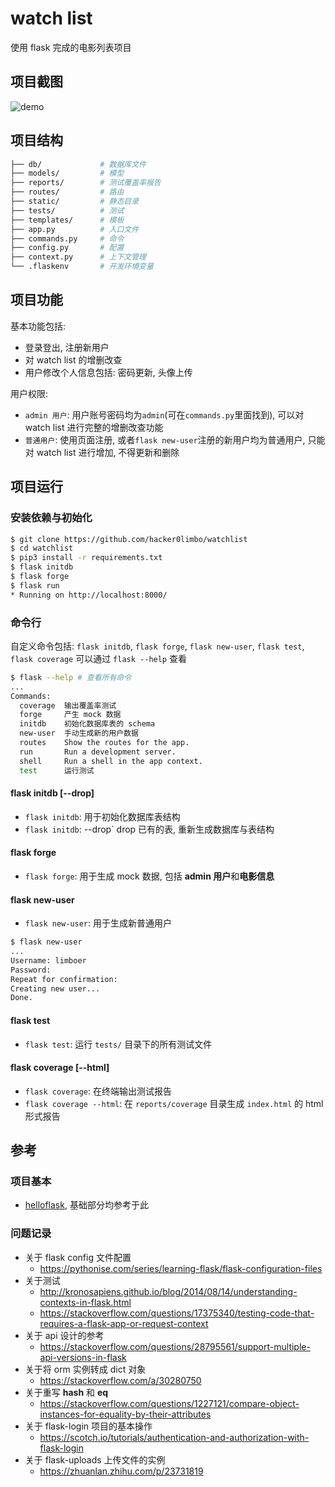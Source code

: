 # watch list

使用 flask 完成的电影列表项目

## 项目截图

![demo](demo/watchlist_demo.gif)

## 项目结构

```bash
├── db/             # 数据库文件
├── models/         # 模型
├── reports/        # 测试覆盖率报告
├── routes/         # 路由
├── static/         # 静态目录
├── tests/          # 测试
├── templates/      # 模板
├── app.py          # 入口文件
├── commands.py     # 命令
├── config.py       # 配置
├── context.py      # 上下文管理
└── .flaskenv       # 开发环境变量
```

## 项目功能

基本功能包括:
- 登录登出, 注册新用户
- 对 watch list 的增删改查
- 用户修改个人信息包括: 密码更新, 头像上传

用户权限:
- `admin 用户`: 用户账号密码均为`admin`(可在`commands.py`里面找到), 可以对 watch list 进行完整的增删改查功能
- `普通用户`: 使用页面注册, 或者`flask new-user`注册的新用户均为普通用户, 只能对 watch list 进行增加, 不得更新和删除

## 项目运行

### 安装依赖与初始化
```bash
$ git clone https://github.com/hacker0limbo/watchlist
$ cd watchlist
$ pip3 install -r requirements.txt
$ flask initdb
$ flask forge
$ flask run
* Running on http://localhost:8000/
```

### 命令行

自定义命令包括: `flask initdb`, `flask forge`, `flask new-user`, `flask test`, `flask coverage`
可以通过 `flask --help` 查看

```bash
$ flask --help # 查看所有命令
...
Commands:
  coverage  输出覆盖率测试
  forge     产生 mock 数据
  initdb    初始化数据库表的 schema
  new-user  手动生成新的用户数据
  routes    Show the routes for the app.
  run       Run a development server.
  shell     Run a shell in the app context.
  test      运行测试
```

#### flask initdb [--drop]
- `flask initdb`: 用于初始化数据库表结构
- `flask initdb`: --drop` drop 已有的表, 重新生成数据库与表结构

#### flask forge
- `flask forge`: 用于生成 mock 数据, 包括 **admin 用户**和**电影信息**

#### flask new-user
- `flask new-user`: 用于生成新普通用户

```bash
$ flask new-user
...
Username: limboer
Password:
Repeat for confirmation:
Creating new user...
Done.
```

#### flask test
- `flask test`: 运行 `tests/` 目录下的所有测试文件

#### flask coverage [--html]
- `flask coverage`: 在终端输出测试报告
- `flask coverage --html`: 在 `reports/coverage` 目录生成 `index.html` 的 html 形式报告

## 参考

### 项目基本
- [helloflask](https://read.helloflask.com/), 基础部分均参考于此

### 问题记录

- 关于 flask config 文件配置
  - https://pythonise.com/series/learning-flask/flask-configuration-files
- 关于测试
  - http://kronosapiens.github.io/blog/2014/08/14/understanding-contexts-in-flask.html
  - https://stackoverflow.com/questions/17375340/testing-code-that-requires-a-flask-app-or-request-context
- 关于 api 设计的参考
  - https://stackoverflow.com/questions/28795561/support-multiple-api-versions-in-flask
- 关于将 orm 实例转成 dict 对象
  - https://stackoverflow.com/a/30280750
- 关于重写 __hash__ 和 __eq__
  - https://stackoverflow.com/questions/1227121/compare-object-instances-for-equality-by-their-attributes
- 关于 flask-login 项目的基本操作
  - https://scotch.io/tutorials/authentication-and-authorization-with-flask-login
- 关于 flask-uploads 上传文件的实例
  - https://zhuanlan.zhihu.com/p/23731819